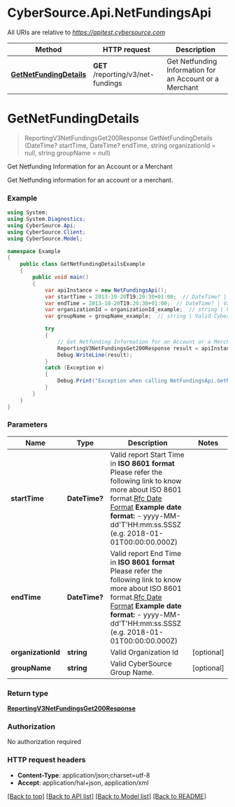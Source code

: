 # CyberSource.Api.NetFundingsApi

All URIs are relative to *https://apitest.cybersource.com*

Method | HTTP request | Description
------------- | ------------- | -------------
[**GetNetFundingDetails**](NetFundingsApi.md#getnetfundingdetails) | **GET** /reporting/v3/net-fundings | Get Netfunding Information for an Account or a Merchant


<a name="getnetfundingdetails"></a>
# **GetNetFundingDetails**
> ReportingV3NetFundingsGet200Response GetNetFundingDetails (DateTime? startTime, DateTime? endTime, string organizationId = null, string groupName = null)

Get Netfunding Information for an Account or a Merchant

Get Netfunding information for an account or a merchant.

### Example
```csharp
using System;
using System.Diagnostics;
using CyberSource.Api;
using CyberSource.Client;
using CyberSource.Model;

namespace Example
{
    public class GetNetFundingDetailsExample
    {
        public void main()
        {
            var apiInstance = new NetFundingsApi();
            var startTime = 2013-10-20T19:20:30+01:00;  // DateTime? | Valid report Start Time in **ISO 8601 format** Please refer the following link to know more about ISO 8601 format.[Rfc Date Format](https://xml2rfc.tools.ietf.org/public/rfc/html/rfc3339.html#anchor14)  **Example date format:**   - yyyy-MM-dd'T'HH:mm:ss.SSSZ (e.g. 2018-01-01T00:00:00.000Z) 
            var endTime = 2013-10-20T19:20:30+01:00;  // DateTime? | Valid report End Time in **ISO 8601 format** Please refer the following link to know more about ISO 8601 format.[Rfc Date Format](https://xml2rfc.tools.ietf.org/public/rfc/html/rfc3339.html#anchor14)  **Example date format:**   - yyyy-MM-dd'T'HH:mm:ss.SSSZ (e.g. 2018-01-01T00:00:00.000Z) 
            var organizationId = organizationId_example;  // string | Valid Organization Id (optional) 
            var groupName = groupName_example;  // string | Valid CyberSource Group Name. (optional) 

            try
            {
                // Get Netfunding Information for an Account or a Merchant
                ReportingV3NetFundingsGet200Response result = apiInstance.GetNetFundingDetails(startTime, endTime, organizationId, groupName);
                Debug.WriteLine(result);
            }
            catch (Exception e)
            {
                Debug.Print("Exception when calling NetFundingsApi.GetNetFundingDetails: " + e.Message );
            }
        }
    }
}
```

### Parameters

Name | Type | Description  | Notes
------------- | ------------- | ------------- | -------------
 **startTime** | **DateTime?**| Valid report Start Time in **ISO 8601 format** Please refer the following link to know more about ISO 8601 format.[Rfc Date Format](https://xml2rfc.tools.ietf.org/public/rfc/html/rfc3339.html#anchor14)  **Example date format:**   - yyyy-MM-dd&#39;T&#39;HH:mm:ss.SSSZ (e.g. 2018-01-01T00:00:00.000Z)  | 
 **endTime** | **DateTime?**| Valid report End Time in **ISO 8601 format** Please refer the following link to know more about ISO 8601 format.[Rfc Date Format](https://xml2rfc.tools.ietf.org/public/rfc/html/rfc3339.html#anchor14)  **Example date format:**   - yyyy-MM-dd&#39;T&#39;HH:mm:ss.SSSZ (e.g. 2018-01-01T00:00:00.000Z)  | 
 **organizationId** | **string**| Valid Organization Id | [optional] 
 **groupName** | **string**| Valid CyberSource Group Name. | [optional] 

### Return type

[**ReportingV3NetFundingsGet200Response**](ReportingV3NetFundingsGet200Response.md)

### Authorization

No authorization required

### HTTP request headers

 - **Content-Type**: application/json;charset=utf-8
 - **Accept**: application/hal+json, application/xml

[[Back to top]](#) [[Back to API list]](../README.md#documentation-for-api-endpoints) [[Back to Model list]](../README.md#documentation-for-models) [[Back to README]](../README.md)

